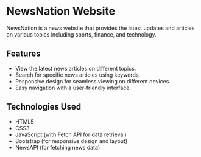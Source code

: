 # NewsNation Website

NewsNation is a news website that provides the latest updates and articles on various topics including sports, finance, and technology.

## Features

- View the latest news articles on different topics.
- Search for specific news articles using keywords.
- Responsive design for seamless viewing on different devices.
- Easy navigation with a user-friendly interface.

## Technologies Used

- HTML5
- CSS3
- JavaScript (with Fetch API for data retrieval)
- Bootstrap (for responsive design and layout)
- NewsAPI (for fetching news data)


